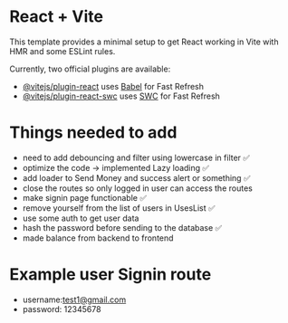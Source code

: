 # React + Vite

This template provides a minimal setup to get React working in Vite with HMR and some ESLint rules.

Currently, two official plugins are available:

- [@vitejs/plugin-react](https://github.com/vitejs/vite-plugin-react/blob/main/packages/plugin-react/README.md) uses [Babel](https://babeljs.io/) for Fast Refresh
- [@vitejs/plugin-react-swc](https://github.com/vitejs/vite-plugin-react-swc) uses [SWC](https://swc.rs/) for Fast Refresh


# Things needed to add 
- need to add debouncing and filter using lowercase in filter ✅
- optimize the code -> implemented Lazy loading ✅
- add loader to Send Money and success alert or something ✅
- close the routes so only logged in user can access the routes
- make signin page functionable ✅
- remove yourself from the list of users in UsesList ✅
- use some auth to get user data 
- hash the password before sending to the database ✅
- made balance from backend to frontend 

# Example user Signin route 
- username:test1@gmail.com 
- password: 12345678